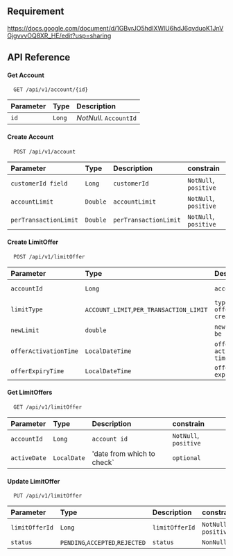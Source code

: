 ## Requirement
https://docs.google.com/document/d/1GBvrJO5hdIXWlU6hdJ6qvduoK1JnVGjgvvvOQ8XR_HE/edit?usp=sharing

## API Reference

#### Get Account

```http
  GET /api/v1/account/{id}
```

| Parameter | Type    |Description                |
| :-------- | :------- | :------------------------- |
| `id` | `Long` | *NotNull*. `AccountId` |

#### Create Account

```http
  POST /api/v1/account
```

| Parameter | Type | Description | constrain |
| :-------- | :--- | :---------- | :---------|
| `customerId field`      | `Long` | `customerId ` |`NotNull`, `positive`  |
| `accountLimit` | `Double` | `accountLimit` |`NotNull`, `positive`  |
| `perTransactionLimit`|`Double` |`perTransactionLimit` |`NotNull`, `positive`  |

#### Create LimitOffer

```http
  POST /api/v1/limitOffer
```
| Parameter | Type | Description | constrain |
| :-------- | :--- | :---------- | :---------|
|`accountId`|`Long`|  `accountId`| `NotNull`, `positive`|
|`limitType`|`ACCOUNT_LIMIT`,`PER_TRANSACTION_LIMIT`|`type of offer to create`|`NonNull`|
|`newLimit`|`double`| `newLimit to be updated`|`NotNull`, `positive`|
|`offerActivationTime`|`LocalDateTime`|`offer activation time`|`NonNull`|
|`offerExpiryTime`|`LocalDateTime`|`offer expiry time`|`NonNull`|

#### Get LimitOffers

```http
  GET /api/v1/limitOffer
```
| Parameter | Type | Description | constrain |
| :-------- | :--- | :---------- | :---------|
|`accountId`|`Long`|`account id`|`NotNull`, `positive`|
|`activeDate`|`LocalDate`|'date from which to check`|`optional`| 

#### Update LimitOffer

```http
  PUT /api/v1/limitOffer
```
| Parameter | Type | Description | constrain |
| :-------- | :--- | :---------- | :---------|
|`limitOfferId`|`Long`|`limitOfferId`|`NotNull`, `positive`|
|`status`|`PENDING`,`ACCEPTED`,`REJECTED`|`status`|`NonNull`|

